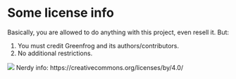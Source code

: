 # Some license info

Basically, you are allowed to do anything with this project, even resell it. But:

1. You must credit Greenfrog and its authors/contributors.
2. No additional restrictions.

<img src="https://mirrors.creativecommons.org/presskit/buttons/88x31/png/by.png">
Nerdy info: https://creativecommons.org/licenses/by/4.0/
